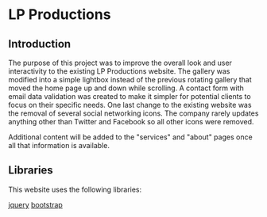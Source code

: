 # LP Productions

## Introduction

The purpose of this project was to improve the overall look and user interactivity to the existing LP Productions website. The gallery was modified into a simple lightbox instead of the previous rotating gallery that moved the home page up and down while scrolling. A contact form with email data validation was created to make it simpler for potential clients to focus on their specific needs. One last change to the existing website was the removal of several social networking icons. The company rarely updates anything other than Twitter and Facebook so all other icons were removed.

Additional content will be added to the "services" and "about" pages once all that information is available.

## Libraries

This website uses the following libraries:

[jquery](https://code.jquery.com/jquery-3.2.1.js)
[bootstrap](https://maxcdn.bootstrapcdn.com/bootstrap/4.0.0-beta.2/css/bootstrap.min.css)
